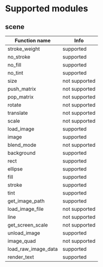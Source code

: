 Supported modules
=================

scene
-----

Function name       | Info
------------------- | -------------
stroke_weight       | supported
no_stroke           | supported
no_fill             | supported
no_tint             | supported
size                | not supported
push_matrix         | not supported
pop_matrix          | not supported
rotate              | not supported
translate           | not supported
scale               | not supported
load_image          | supported
image               | supported
blend_mode          | not supported
background          | supported
rect                | supported
ellipse             | supported
fill                | supported
stroke              | supported
tint                | supported
get_image_path      | supported
load_image_file     | not supported
line                | not supported
get_screen_scale    | not supported
unload_image        | supported
image_quad          | not supported
load_raw_image_data | supported
render_text         | supported
